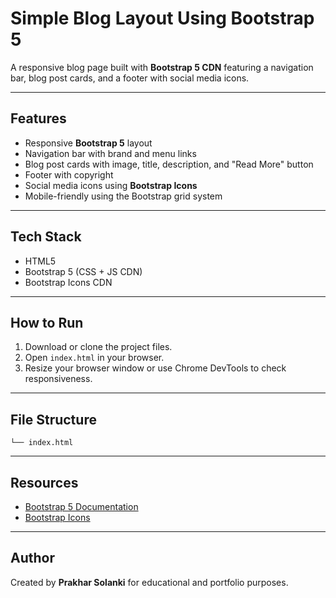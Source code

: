 #  Simple Blog Layout Using Bootstrap 5

A responsive blog page built with **Bootstrap 5 CDN** featuring a navigation bar, blog post cards, and a footer with social media icons.

---

##  Features
- Responsive **Bootstrap 5** layout
- Navigation bar with brand and menu links
- Blog post cards with image, title, description, and "Read More" button
- Footer with copyright
- Social media icons using **Bootstrap Icons**
- Mobile-friendly using the Bootstrap grid system

---

## Tech Stack
- HTML5
- Bootstrap 5 (CSS + JS CDN)
- Bootstrap Icons CDN

---

##  How to Run
1. Download or clone the project files.
2. Open `index.html` in your browser.
3. Resize your browser window or use Chrome DevTools to check responsiveness.

---
## File Structure
```blog-bootstrap/
└── index.html
```
---
##  Resources
- [Bootstrap 5 Documentation](https://getbootstrap.com/docs/5.3/getting-started/introduction/)
- [Bootstrap Icons](https://icons.getbootstrap.com/)

---

##  Author
Created by **Prakhar Solanki** for educational and portfolio purposes.

